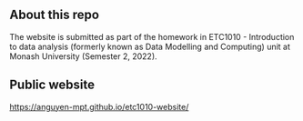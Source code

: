 ## About this repo
The website is submitted as part of the homework in ETC1010 - Introduction to data analysis (formerly known as Data Modelling and Computing) unit at Monash University (Semester 2, 2022).


## Public website
https://anguyen-mpt.github.io/etc1010-website/
